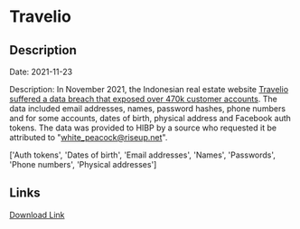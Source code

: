 # Travelio

## Description

Date: 2021-11-23

Description:
In November 2021, the Indonesian real estate website <a href="https://www.riskbasedsecurity.com/2021/12/14/dark-web-roundup-november-2021/" target="_blank" rel="noopener">Travelio suffered a data breach that exposed over 470k customer accounts</a>. The data included email addresses, names, password hashes, phone numbers and for some accounts, dates of birth, physical address and Facebook auth tokens. The data was provided to HIBP by a source who requested it be attributed to &quot;white_peacock@riseup.net&quot;.


['Auth tokens', 'Dates of birth', 'Email addresses', 'Names', 'Passwords', 'Phone numbers', 'Physical addresses']

## Links

[Download Link](https://link-to.net/1229997/860.8945766782565/dynamic/?r=aHR0cHM6Ly93d3cubWVkaWFmaXJlLmNvbS92aWV3L3REU3gzWmx3VFVER2ZZcy90cmF2ZWxpby5jb20vZmlsZQ==)